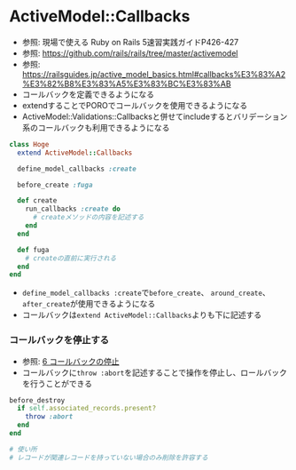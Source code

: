 # ActiveModel::Callbacks
- 参照: 現場で使える Ruby on Rails 5速習実践ガイドP426-427
- 参照: https://github.com/rails/rails/tree/master/activemodel
- 参照: https://railsguides.jp/active_model_basics.html#callbacks%E3%83%A2%E3%82%B8%E3%83%A5%E3%83%BC%E3%83%AB
- コールバックを定義できるようになる
- extendすることでPOROでコールバックを使用できるようになる
- ActiveModel::Validations::Callbacksと併せてincludeするとバリデーション系のコールバックも利用できるようになる

```ruby
class Hoge
  extend ActiveModel::Callbacks

  define_model_callbacks :create

  before_create :fuga

  def create
    run_callbacks :create do
      # createメソッドの内容を記述する
    end
  end

  def fuga
    # createの直前に実行される
  end
end
```

- `define_model_callbacks :create`で`before_create`、 `around_create`、 `after_create`が使用できるようになる
- コールバックは`extend ActiveModel::Callbacks`よりも下に記述する

### コールバックを停止する
- 参照: [6 コールバックの停止](https://railsguides.jp/active_record_callbacks.html#%E3%82%B3%E3%83%BC%E3%83%AB%E3%83%90%E3%83%83%E3%82%AF%E3%81%AE%E5%81%9C%E6%AD%A2)
- コールバックに`throw :abort`を記述することで操作を停止し、ロールバックを行うことができる
```ruby
before_destroy
  if self.associated_records.present?
    throw :abort
  end
end

# 使い所
# レコードが関連レコードを持っていない場合のみ削除を許容する
```
